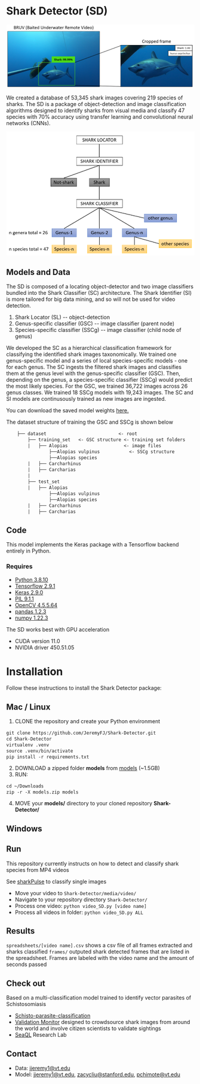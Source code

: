 # Shark Detector (SD)
<p align="center">
  <img src="ODM_1.PNG" alt="SD mako" width="800"/>
</p>
We created a database of 53,345 shark images covering 219 species of sharks. The SD is a package of object-detection and image classification algorithms designed to identify sharks from visual media and classify 47 species with 70% accuracy using transfer learning and convolutional neural networks (CNNs). 

<p align="center">
  <img src="pipeline.PNG" alt="pipeline" width="600"/>
</p>

## Models and Data

The SD is composed of a locating object-detector and two image classifiers bundled into the Shark Classifier (SC) architecture. The Shark Identifier (SI) is more tailored for big data mining, and so will not be used for video detection.
1) Shark Locator (SL) -- object-detection
2) Genus-specific classifier (GSC) -- image classifier (parent node)
3) Species-specific classifier (SSCg) -- image classifier (child node of genus)

We developed the SC as a hierarchical classification framework for classifying the identified shark images taxonomically. We trained one genus-specific model and a series of local species-specific models - one for each genus. The SC ingests the filtered shark images and classifies them at the genus level with the genus-specific classifier (GSC). Then, depending on the genus, a species-specific classifier (SSCg) would predict the most likely species. For the GSC, we trained 36,722 images across 26 genus classes. We trained 18 SSCg models with 19,243 images. The SC and SI models are continusously trained as new images are ingested.

You can download the saved model weights [here.](https://drive.google.com/drive/folders/1KdVkSn4avPCa4iGjLp6Lf8IVSEAURQqs?usp=sharing)

The dataset structure of training the GSC and SSCg is shown below
```
    ├── dataset                           <- root
        ├── training_set   <- GSC structure <- training set folders        
        |   ├── Alopias                     <- image files
                ├──Alopias vulpinus           <- SSCg structure
                ├──Alopias species 
        |   ├── Carcharhinus
        |   ├── Carcharias
        |  
        ├── test_set              
        |   ├── Alopias      
                ├──Alopias vulpinus  
                ├──Alopias species
        |   ├── Carcharhinus
        |   ├── Carcharias
``` 
## Code
This model implements the Keras package with a Tensorflow backend entirely in Python.  

### Requires
- [Python 3.8.10](https://www.python.org/downloads/)
- [Tensorflow 2.9.1](https://www.tensorflow.org/)
- [Keras 2.9.0](https://keras.io/)
- [PIL 9.1.1](https://pillow.readthedocs.io/en/stable/)
- [OpenCV 4.5.5.64](https://github.com/skvark/opencv-python)
- [pandas 1.2.3](https://pandas.pydata.org)
- [numpy 1.22.3](https://www.numpy.org)

The SD works best with GPU acceleration 
- CUDA version 11.0 
- NVIDIA driver 450.51.05

# Installation
Follow these instructions to install the Shark Detector package: 
## Mac / Linux
1. CLONE the repository and create your Python environment 
```
git clone https://github.com/JeremyFJ/Shark-Detector.git
cd Shark-Detector
virtualenv .venv
source .venv/bin/activate
pip install -r requirements.txt
```
2. DOWNLOAD a zipped folder **models** from [models](https://drive.google.com/drive/folders/1KdVkSn4avPCa4iGjLp6Lf8IVSEAURQqs?usp=sharing) (~1.5GB)
3. RUN:
```
cd ~/Downloads
zip -r -X models.zip models
```
4. MOVE your **models/** directory to your cloned repository **Shark-Detector/**

## Windows


## Run
This repository currently instructs on how to detect and classify shark species from MP4 videos

See [sharkPulse](http://sharkpulse.cnre.vt.edu/can-you-find-a-shark/) to classify single images

- Move your video to `Shark-Detector/media/video/`
- Navigate to your repository directory `Shark-Detector/`
- Process one video:
`python video_SD.py [video name]`
- Process all videos in folder:
`python video_SD.py ALL`

## Results
`spreadsheets/[video name].csv` shows a csv file of all frames extracted and sharks classified
`frames/` outputed shark detected frames that are listed in the spreadsheet. Frames are labeled with the video name and the amount of seconds passed 

## Check out
Based on a multi-classification model trained to identify vector parasites of Schistosomiasis
- [Schisto-parasite-classification](https://github.com/deleo-lab/schisto-parasite-classification)
- [Validation Monitor](http://sharkpulse.cnre.vt.edu/can-you-recognize/) designed to crowdsource shark images from around the world and involve citizen scientists to validate sightings
- [SeaQL](http://35.245.242.176/seaql/) Research Lab

## Contact
- Data: jjeremy1@vt.edu
- Model: jjeremy1@vt.edu, zacycliu@stanford.edu, pchimote@vt.edu
